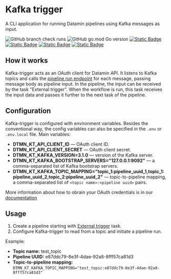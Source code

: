 # Kafka trigger
A CLI application for running Datamin pipelines using Kafka messages as input.

![GitHub branch check runs](https://img.shields.io/github/check-runs/datamin-io/kafka-trigger/main?color=green)
![GitHub go.mod Go version](https://img.shields.io/github/go-mod/go-version/datamin-io/kafka-trigger?color=blue)
<a href="https://github.com/datamin-io/kafka-trigger?tab=Apache-2.0-1-ov-file">![Static Badge](https://img.shields.io/badge/license-Apache%202.0-blue)</a>
<a href="https://datamin.io" target="_blank">![Static Badge](https://img.shields.io/badge/website-datamin.io-blue)</a>
<a href="https://docs.datamin.io" target="_blank">![Static Badge](https://img.shields.io/badge/documentation-docs.datamin.io-blue)</a>
<a href="https://join.slack.com/t/datamincommunity/shared_invite/zt-2nawzl6h0-qqJ0j7Vx_AEHfnB45xJg2Q" target="_blank">![Static Badge](https://img.shields.io/badge/community-join%20Slack-blue)</a>

## How it works
Kafka-trigger acts as an OAuth client for Datamin API. It listens to Kafka topics and calls the [pipeline run endpoint](https://docs.datamin.io/datamin-api/api-endpoints#run-workflow) for each message, passing message body as pipeline input.
In the pipeline, the input can be received by the task "External trigger". When the workflow is run, this task receives the input data and passes it further to the next task of the pipeline.

## Configuration
Kafka-trigger is configured with environment variables. 
Besides the conventional way, the config variables can also be specified in the `.env` or `.env.local` file.
Main variables:
- **DTMN_KT_API_CLIENT_ID** — OAuth client ID.
- **DTMN_KT_API_CLIENT_SECRET** — OAuth client secret.
- **DTMN_KT_KAFKA_VERSION=3.1.0** — version of the Kafka server.
- **DTMN_KT_KAFKA_BOOTSTRAP_SERVERS="127.0.0.1:9092"** — a comma-separated list of Kafka bootstrap servers.
- **DTMN_KT_KAFKA_TOPIC_MAPPING="topic_1:pipeline_uuid_1,topic_1:pipeline_uuid_2,topic_2:pipeline_uuid_2"** — topic-to-pipeline mapping, a comma-separated list of `<topic name>:<pipeline uuid>` pairs.

More information about how to obrain your OAuth credentials is in our [documentation](https://docs.datamin.io/datamin-api/oauth-clients)

## Usage
1. Create a pipeline starting with [External trigger](https://docs.datamin.io/workflows-and-actions/tasks-ip#external-trigger) task.
2. Configure Kafka-trigger to read from a topic and initiate a pipeline run.

Example:
  * **Topic name:** test_topic
  * **Pipeline UUID:** e87ddc79-8e3f-4dae-92a8-8fff57ca81d3
  * **Topic-to-pipeline mapping:** `DTMN_KT_KAFKA_TOPIC_MAPPING="test_topic:e87ddc79-8e3f-4dae-92a8-8fff57ca81d3"`
